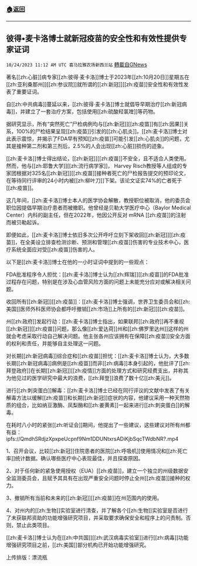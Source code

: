 ###  [:house:返回](README.md)
---


## 彼得•麦卡洛博士就新冠疫苗的安全性和有效性提供专家证词
`10/24/2023 11:12 AM UTC 喜马拉雅农场新西兰站` [轉載自GNews](https://gnews.org/articles/1874031)

         

著名[[zh:心脏]]病专家[[zh:彼得·麦卡洛]]博士于2023年[[zh:10月20日]]星期五在[[zh:亚利桑那州]][[zh:参议院]]就所谓的[[zh:新冠]][[zh:疫苗]]安全性和有效性发表了重要证词。

自[[zh:中共病毒]]蔓延以来，[[zh:彼得·麦卡洛]]博士就倡导早期治疗[[zh:新冠病毒]]，并建立了一套治疗方案，包括使用[[zh:硫酸羟氯喹]]等药物。

据研究显示，所有“突然死亡”尸检病例均与[[zh:新冠]][[zh:疫苗]]有[[zh:因果]]关系，100%的尸检结果呈现[[zh:疫苗]]引发的[[zh:心肌炎]]。[[zh:麦卡洛]]博士对此表示震惊，并揭示了FDA早有预知[[zh:疫苗]]可能引发[[zh:心肌炎]]的问题，尤其是接种第二剂和第三剂后，2.5%的人会出现[[zh:心脏]]损伤的迹象。

[[zh:麦卡洛]]博士得出结论，[[zh:新冠]][[zh:疫苗]]不安全，且不适合人类使用。然而，他与[[zh:耶鲁大学]][[zh:流行病学家]]， Harvey Risch教授等人组成的专家团根据对325名[[zh:新冠]][[zh:疫苗]]接种者死亡的尸检报告提交的预印论文，在等待同行评审的24小时内被[[zh:柳叶刀]]下架。该论文证实74%的亡者死于[[zh:疫苗]]。

这几年间，[[zh:麦卡洛]]博士本人的医学协会解散，教授职位被取消，他的委员会职位因提倡早期治疗患者而被撤职。他曾经是贝勒大学医疗中心（Baylor Medical Center）内科的副主任，但在2022年，他因公开反对 mRNA [[zh:疫苗]]的注射而被贝勒起诉。

即便如此，[[zh:麦卡洛]]博士依旧多次公开呼吁立刻下架收回[[zh:新冠]][[zh:疫苗]]，在全美设立排查检测诊断、预测和管理[[zh:疫苗]]伤害的专业技术中心，医疗系统全面应对受[[zh:疫苗]]伤害的人。

以下是[[zh:麦卡洛]]博士在他的一小时证词中提到的一些观点：

FDA批准程序令人担忧：[[zh:麦卡洛]]博士认为[[zh:辉瑞]][[zh:疫苗]]的FDA批准过程存在问题，特别是在涉及心血管风险方面的问题上未能充分应对或解决相关问题。

收回所有[[zh:新冠]][[zh:疫苗]]：[[zh:麦卡洛]]博士强调，世界卫生委员会和[[zh:美国]]医师外科医师协会都呼吁撤销[[zh:市场]]上所有的[[zh:新冠]][[zh:疫苗]]。

州[[zh:政府]]发起行动：[[zh:麦卡洛]]博士指出，如果联邦[[zh:政府]]再不重视[[zh:新冠]][[zh:疫苗]]问题，那么像[[zh:爱达荷]]州和[[zh:佛罗里达州]]这样的州就会考虑采取行动自己解决问题。他主张各州应该拥有在保障[[zh:疫苗]]安全方面的权利和责任，并能够自主处理这一问题。

对长期[[zh:新冠病毒]]综合症和[[zh:疫苗]]担忧：[[zh:麦卡洛]]博士认为，大多数长期[[zh:新冠病毒]]病例是[[zh:疫苗]]而非[[zh:病毒]]本身引起的，他批评了[[zh:拜登政府]]在长期[[zh:新冠]][[zh:疫情]]方面的处理方式和研究经费支出，并称其为他见过的医学研究中最大的浪费，[[zh:拜登]]浪费了数十亿[[zh:美元]]。

进行[[zh:刺突蛋白]]解毒：[[zh:麦卡洛]]博士已经在同行评议的文献中发表了有关解毒方法以缓解[[zh:疫苗]]和长期[[zh:新冠]]症状的内容，他建议采用一种天然物质的组合，比如纳豆激酶、凤梨酶和[[zh:姜黄素]]一起来进行[[zh:刺突蛋白]]的解毒。


在耗时八小时的紧张[[zh:听证会]]期间，他提出了一些建议，这些建议对所有州都有益：
ipfs://QmdhSRdjzXpxpeUcpnf9Nm1DDUNtxrsADiKjbSqcTWdbNR?.mp4

1、召开会议，比较[[zh:新冠]]住院患者的医院[[zh:呼吸机]]使用情况和[[zh:死亡率]]统计数据。确认哪些医疗中心表现最佳，并且探查原因。

2、对于任何新的紧急使用授权（EUA）[[zh:疫苗]]，建立一个独立的州级数据安全监测委员会，且赋予其具有在出现严重安全问题时停止全州[[zh:疫苗]]接种的权力。

3、撤销所有当前和未来的[[zh:新冠]][[zh:疫苗]]在州范围内的使用。

4、对州内的[[zh:生物]]实验室进行清查，并了解各个[[zh:生物]]实验室是否进行了未获联邦资助的功能增强研究项目，并采取要求确保安全和程序上的问责制。否则，禁止此类项目。

[[zh:麦卡洛]]博士认为在[[zh:中共国]][[zh:武汉病毒实验室]]进行[[zh:病毒]]功能增强研究项目之前，[[zh:美国]]部分机构已开始功能增强研究。

上传排版：漂流瓶

